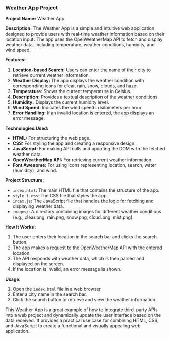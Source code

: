###  Weather App Project

**Project Name:** Weather App

**Description:**
The Weather App is a simple and intuitive web application designed to provide users with real-time weather information based on their location input. The app uses the OpenWeatherMap API to fetch and display weather data, including temperature, weather conditions, humidity, and wind speed.

**Features:**
1. **Location-based Search:** Users can enter the name of their city to retrieve current weather information.
2. **Weather Display:** The app displays the weather condition with corresponding icons for clear, rain, snow, clouds, and haze.
3. **Temperature:** Shows the current temperature in Celsius.
4. **Description:** Provides a textual description of the weather conditions.
5. **Humidity:** Displays the current humidity level.
6. **Wind Speed:** Indicates the wind speed in kilometers per hour.
7. **Error Handling:** If an invalid location is entered, the app displays an error message.

**Technologies Used:**
- **HTML:** For structuring the web page.
- **CSS:** For styling the app and creating a responsive design.
- **JavaScript:** For making API calls and updating the DOM with the fetched weather data.
- **OpenWeatherMap API:** For retrieving current weather information.
- **Font Awesome:** For using icons representing location, search, water (humidity), and wind.

**Project Structure:**
- `index.html`: The main HTML file that contains the structure of the app.
- `style_1.css`: The CSS file that styles the app.
- `index.js`: The JavaScript file that handles the logic for fetching and displaying weather data.
- `images/`: A directory containing images for different weather conditions (e.g., clear.png, rain.png, snow.png, cloud.png, mist.png).

**How It Works:**
1. The user enters their location in the search bar and clicks the search button.
2. The app makes a request to the OpenWeatherMap API with the entered location.
3. The API responds with weather data, which is then parsed and displayed on the screen.
4. If the location is invalid, an error message is shown.

**Usage:**
1. Open the `index.html` file in a web browser.
2. Enter a city name in the search bar.
3. Click the search button to retrieve and view the weather information.

This Weather App is a great example of how to integrate third-party APIs into a web project and dynamically update the user interface based on the data received. It provides a practical use case for combining HTML, CSS, and JavaScript to create a functional and visually appealing web application.
